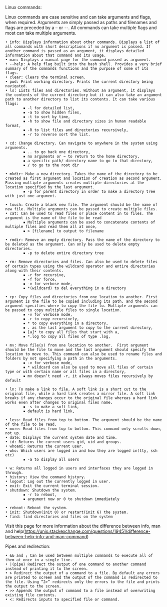 Linux commands:

Linux commands are case sensitive and can take arguments and flags, when required. Arguments are simply passed as paths and filenames and flags are preceded by a – or --. All commands can take multiple flags and most can take multiple arguments.

    • info: Displays information about other commands. Displays a list of all commands with short descriptions if no argument is passed. If another command is passed as an argument, it displays detailed information about that command and its usage.
    • man: Displays a manual page for the command passed as argument.
    • --help: A help flag built into the bash shell. Provides a very brief summary of the commands functions and the purpose of some of its flags.
    • clear: Clears the terminal screen.
    • pwd: Print working directory. Prints the current directory being navigated.
    • ls: Lists files and directories. Without an argument, it displays the contents of the current directory but it can also take an argument path to another directory to list its contents. It can take various flags:
            ▪ -l for detailed list, 
            ▪ -a to show hidden files, 
            ▪ -t to sort by time, 
            ▪ -h to show file and directory sizes in human readable format, 
            ▪ -R to list files and directories recursively, 
            ▪ -r to reverse sort the list.

    • cd: Change directory. Can navigate to anywhere in the system using arguments.
            ▪ .. to go back one directory, 
            ▪ no arguments or ~ to return to the home directory, 
            ▪ a specific path/ directory name to go to that directory,
            ▪ / to go to the root dir

    • mkdir: Make a new directory. Takes the name of the directory to be created as first argument and location of creation as second argument. Passing multiple arguments creates multiple directories at the location specified by the last argument. 
            ▪ -p for parent directory in order to make a directory tree with just one argument.

    • touch: Create a blank new file. The argument should be the name of new file. Multiple arguments can be passed to create multiple files.
    • cat: Can be used to read files or place content in to files. The argument is the name of the file to be read
            ▪ Multiple arguments can be used to concatenate contents of multiple files and read them all at once,
            ▪ > [filename] to output to filename

    • rmdir: Remove an empty directory. Pass the name of the directory to be deleted as the argument. Can only be used to delete empty directories.
            ▪ -p to delete entire directory tree

    • rm: Remove directories and files. Can also be used to delete files of certain types using the wildcard operator and entire directories along with their contents.
            ▪ -r for recursive,
            ▪ -f for force, 
            ▪ -v for verbose mode, 
            ▪ *(wildcard) to del everything in a directory

    • cp: Copy files and directories from one location to another. First argument is the file to be copied including its path, and the second argument specifies where to copy the file to. Multiple arguments can be passed to copy multiple files to single location.
            ▪ -v for verbose mode,
            ▪ -r to copy recursively, 
            ▪ * to copy everything in a directory,
            ▪ . as the last argument to copy to the current directory,
            ▪ [a]* to copy all files that start with a, 
            ▪ *.log to copy all files of type .log,

    • mv: Move file(s) from one location to another.  First argument should be the file to move and the last argument should specify the location to move to. This command can also be used to rename files and folders by not specifying a path in the arguments.
            ▪ -v for verbose mode,
            ▪ * wildcard can also be used to move all files of certain type or with certain name or all files in a directory,
            ▪ mv doesn’t need -r, it always moves files recursively by default

    • ln: To make a link to file. A soft link is a short cut to the original file, while a hard link creates a mirror file. A soft link breaks if any changes occur to the original file whereas a hard link works even after changes to original files name.
            ▪ -s to make a soft link, 
            ▪ default is hard link, 

    • less: Read files from top to bottom. The argument should be the name of the file to be read.
    • more: Read files from top to bottom. This command only scrolls down, not up.
    • date: Displays the current system date and time.
    • id: Returns the current users gid, uid and groups.
    • whoami: Returns the current user.
    • who: Which users are logged in and how they are logged in(tty, ssh etc)
            ▪ -a to display all users

    • w: Returns all logged in users and interfaces they are logged in through.
    • history: View the command history.
    • logout: Log out the currently logged in user.
    • exit: Exit the current terminal session.
    • shutdown: Shutdown the system.
            ▪ -r to reboot, 
            ▪ argument now or 0 to shutdown immediately

    • reboot: Reboot the system.
    • init: Shutdown(init 0) or restart(init 6) the system.
    • find: find directories and files on the system


Visit this page for more information about the difference between info, man and help(https://unix.stackexchange.com/questions/19451/difference-between-help-info-and-man-command)

Pipes and redirection:

    • && and ; Can be used between multiple commands to execute all of them at once in a single line.
    • |(pipe) Redirect the output of one command to another command instead of printing it to the screen.
    • > Redirect the output of a command to a file. By default any errors are printed to screen and the output of the command is redirected to the file. Using “2>” redirects only the errors to the file and prints the output to the screen.
    • >> Appends the output of command to a file instead of overwriting existing file contents.
    • <: Redirects inputs to specified file or command. 
